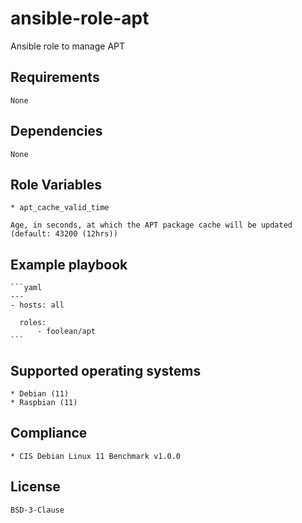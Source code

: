 # ansible-role-apt

Ansible role to manage APT


## Requirements

    None


## Dependencies

    None


## Role Variables

    * apt_cache_valid_time

    Age, in seconds, at which the APT package cache will be updated
    (default: 43200 (12hrs))


## Example playbook

    ```yaml
    ---
    - hosts: all

      roles:
          - foolean/apt
    ```


## Supported operating systems

    * Debian (11)
    * Raspbian (11)


## Compliance

    * CIS Debian Linux 11 Benchmark v1.0.0


## License

    BSD-3-Clause
